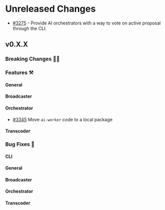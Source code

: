 # Unreleased Changes

- [#3275](https://github.com/livepeer/go-livepeer/pull/3275) - Provide AI orchestrators with a way to vote on active proposal through the CLI.

## v0.X.X

### Breaking Changes 🚨🚨

### Features ⚒

#### General

#### Broadcaster

#### Orchestrator
- [#3345](https://github.com/livepeer/go-livepeer/pull/3345) Move `ai-worker` code to a local package

#### Transcoder

### Bug Fixes 🐞

#### CLI

#### General

#### Broadcaster

#### Orchestrator

#### Transcoder
